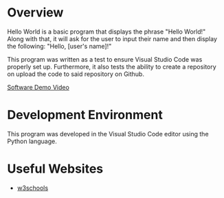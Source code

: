# Overview

Hello World is a basic program that displays the phrase "Hello World!"
Along with that, it will ask for the user to input their name and then
display the following: "Hello, [user's name]!"

This program was written as a test to ensure Visual Studio Code was
properly set up. Furthermore, it also tests the ability to create a
repository on upload the code to said repository on Github.

[Software Demo Video](https://youtu.be/IXS7HHZjhrU)

# Development Environment

This program was developed in the Visual Studio Code editor using the Python language.

# Useful Websites

* [w3schools](http://https://www.w3schools.com/)